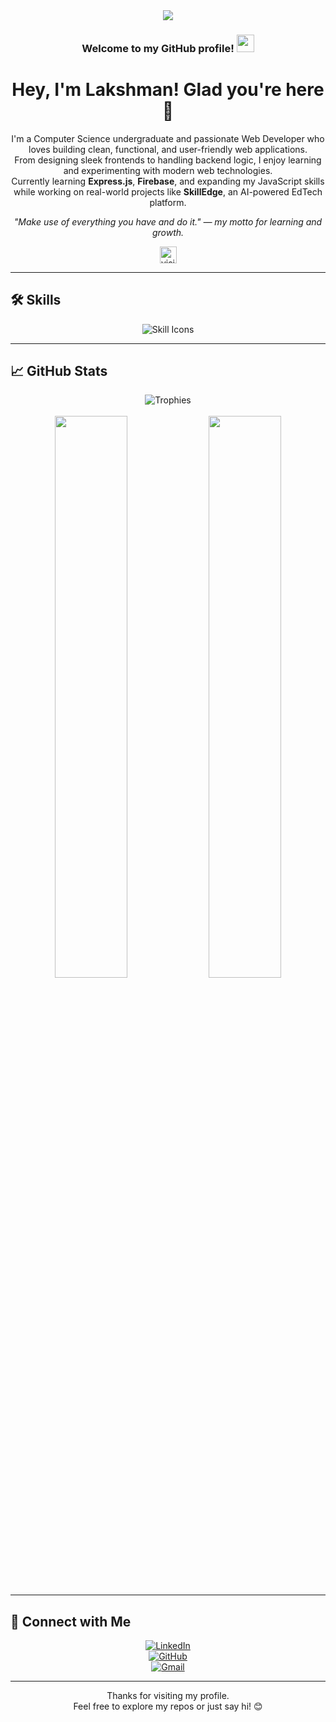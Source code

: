 <div align="center">
  <img src="https://i.imgur.com/4ASafy0.png">
</div>

<h3 align="center">
  Welcome to my GitHub profile!
  <img src="https://media.giphy.com/media/hvRJCLFzcasrR4ia7z/giphy.gif" width="28">
</h3>

<h1 align="center">Hey, I'm Lakshman! Glad you're here 🙌</h1>

<p align="center">
I'm a Computer Science undergraduate and passionate Web Developer who loves building clean, functional, and user-friendly web applications.<br/>
From designing sleek frontends to handling backend logic, I enjoy learning and experimenting with modern web technologies.<br/>
Currently learning <strong>Express.js</strong>, <strong>Firebase</strong>, and expanding my JavaScript skills while working on real-world projects like <strong>SkillEdge</strong>, an AI-powered EdTech platform.
</p>

<p align="center"><em>"Make use of everything you have and do it." — my motto for learning and growth.</em></p>

<div align="center">   
    <img src="https://visitor-badge.laobi.icu/badge?page_id=lakshmanbhukya.lakshmanbhukya" alt="visitors" height="27px" />
</div>

---

## 🛠️ Skills

<div align="center">
  <img
    src="https://skillicons.dev/icons?i=html,css,js,react,bootstrap,tailwind,java,express,mongodb,firebase,figma,git,github,vscode,vercel,nodejs&perline=12"
    alt="Skill Icons"
    loading="lazy"
  />
</div>

---

## 📈 GitHub Stats

<div align="center">
    <img src="https://github-profile-trophy.vercel.app/?username=lakshmanbhukya&row=1&column=6&theme=darkhub&no-frame=true" alt="Trophies" />
    <br/><br/>
    <img width="48%" src="https://github-readme-stats.vercel.app/api?username=lakshmanbhukya&show_icons=true&theme=onedark&count_private=true" />
    <img width="48%" src="https://github-readme-streak-stats.herokuapp.com/?user=lakshmanbhukya&theme=onedark" />
</div>

---

## 🔗 Connect with Me

<div align="center">

[![LinkedIn](https://img.shields.io/badge/LinkedIn-0077B5?style=for-the-badge&logo=LinkedIn&logoColor=white)](https://www.linkedin.com/in/lakshmanbhukya)  
[![GitHub](https://img.shields.io/badge/GitHub-000000?style=for-the-badge&logo=GitHub&logoColor=white)](https://github.com/lakshmanbhukya)  
[![Gmail](https://img.shields.io/badge/Gmail-D14836?style=for-the-badge&logo=Gmail&logoColor=white)](mailto:lakshmannaikbhukya17@gmail.com)

</div>

---

<p align="center">
  Thanks for visiting my profile.<br/>
  Feel free to explore my repos or just say hi! 😊
</p>
